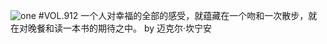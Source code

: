 ![one](http://image.wufazhuce.com/FlhJdxGSSCnxl2Mko99POz1dbe1h)
#VOL.912
一个人对幸福的全部的感受，就蕴藏在一个吻和一次散步，就在对晚餐和读一本书的期待之中。 by 迈克尔·坎宁安
